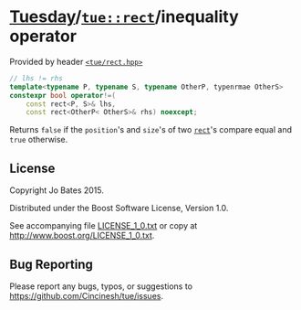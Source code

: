 [Tuesday](../../../README.md)/[`tue::rect`](../../headers/rect.md)/inequality operator
======================================================================================
Provided by header [`<tue/rect.hpp>`](../../headers/rect.md)

```c++
// lhs != rhs
template<typename P, typename S, typename OtherP, typenrmae OtherS>
constexpr bool operator!=(
    const rect<P, S>& lhs,
    const rect<OtherP< OtherS>& rhs) noexcept;
```

Returns `false` if the `position`'s and `size`'s of two
[`rect`](../../headers/rect.md)'s compare equal and `true` otherwise.

License
-------
Copyright Jo Bates 2015.

Distributed under the Boost Software License, Version 1.0.

See accompanying file [LICENSE_1_0.txt](../../../LICENSE_1_0.txt) or copy at
http://www.boost.org/LICENSE_1_0.txt.

Bug Reporting
-------------
Please report any bugs, typos, or suggestions to
https://github.com/Cincinesh/tue/issues.
